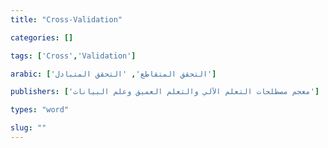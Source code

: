 ```yaml
---
title: "Cross-Validation"

categories: []

tags: ['Cross','Validation']

arabic: ['التحقق المتقاطع', 'التحقق المتبادل']

publishers: ['معجم مصطلحات التعلم الآلي والتعلم العميق وعلم البيانات']

types: "word"

slug: ""
---
```

